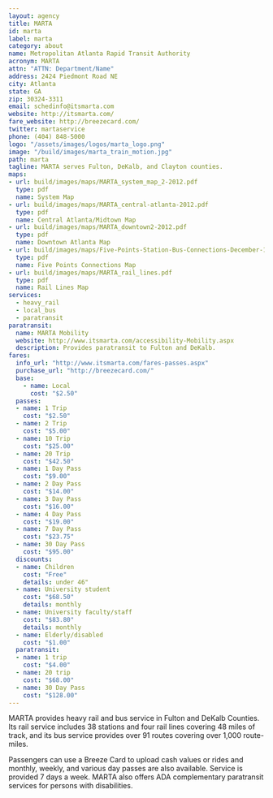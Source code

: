 ```yaml
---
layout: agency
title: MARTA
id: marta
label: marta
category: about
name: Metropolitan Atlanta Rapid Transit Authority
acronym: MARTA
attn: "ATTN: Department/Name"
address: 2424 Piedmont Road NE
city: Atlanta
state: GA
zip: 30324-3311
email: schedinfo@itsmarta.com
website: http://itsmarta.com/
fare_website: http://breezecard.com/
twitter: martaservice
phone: (404) 848-5000
logo: "/assets/images/logos/marta_logo.png"
image: "/build/images/marta_train_motion.jpg"
path: marta
tagline: MARTA serves Fulton, DeKalb, and Clayton counties.
maps: 
- url: build/images/maps/MARTA_system_map_2-2012.pdf
  type: pdf
  name: System Map
- url: build/images/maps/MARTA_central-atlanta-2012.pdf
  type: pdf
  name: Central Atlanta/Midtown Map
- url: build/images/maps/MARTA_downtown2-2012.pdf
  type: pdf
  name: Downtown Atlanta Map
- url: build/images/maps/Five-Points-Station-Bus-Connections-December-14-2013.pdf
  type: pdf
  name: Five Points Connections Map
- url: build/images/maps/MARTA_rail_lines.pdf
  type: pdf
  name: Rail Lines Map
services:
  - heavy_rail
  - local_bus
  - paratransit
paratransit:
  name: MARTA Mobility
  website: http://www.itsmarta.com/accessibility-Mobility.aspx
  description: Provides paratransit to Fulton and DeKalb.
fares:
  info_url: "http://www.itsmarta.com/fares-passes.aspx"
  purchase_url: "http://breezecard.com/"
  base: 
    - name: Local
      cost: "$2.50"
  passes: 
  - name: 1 Trip
    cost: "$2.50"
  - name: 2 Trip
    cost: "$5.00"
  - name: 10 Trip
    cost: "$25.00"
  - name: 20 Trip
    cost: "$42.50"
  - name: 1 Day Pass
    cost: "$9.00"
  - name: 2 Day Pass
    cost: "$14.00"
  - name: 3 Day Pass
    cost: "$16.00"
  - name: 4 Day Pass
    cost: "$19.00"
  - name: 7 Day Pass
    cost: "$23.75"
  - name: 30 Day Pass
    cost: "$95.00"
  discounts: 
  - name: Children
    cost: "Free"
    details: under 46"
  - name: University student
    cost: "$68.50"
    details: monthly
  - name: University faculty/staff
    cost: "$83.80"
    details: monthly
  - name: Elderly/disabled
    cost: "$1.00"
  paratransit: 
  - name: 1 trip
    cost: "$4.00"
  - name: 20 trip
    cost: "$68.00"
  - name: 30 Day Pass
    cost: "$128.00" 
---
```


MARTA provides heavy rail and bus service in Fulton and DeKalb Counties.  Its rail service includes 38 stations and four rail lines covering 48 miles of track, and its bus service provides over 91 routes covering over 1,000 route-miles.  

Passengers can use a Breeze Card to upload cash values or rides and monthly, weekly, and various day passes are also available.  Service is provided 7 days a week.  MARTA also offers ADA complementary paratransit services for persons with disabilities.